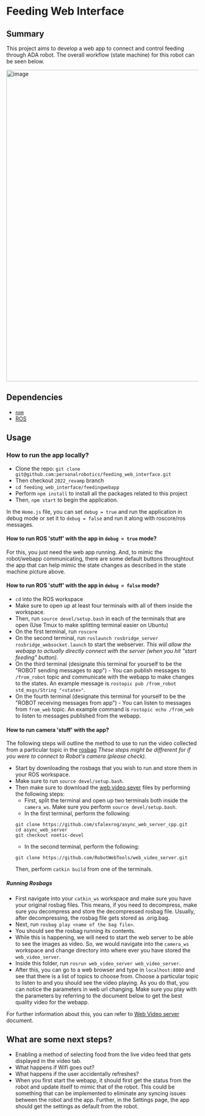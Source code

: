 # Feeding Web Interface
## Summary
This project aims to develop a web app to connect and control feeding through ADA robot. The overall workflow (state machine) for this robot can be seen below. 

<img width="817" alt="image" src="https://user-images.githubusercontent.com/26337328/189498586-0d5f48c0-2acd-422f-8235-1a3b5216c2e6.png">

## Dependencies
- [`npm`](https://docs.npmjs.com/downloading-and-installing-node-js-and-npm)
- [ROS](http://wiki.ros.org/noetic/Installation)

## Usage 
### How to run the app locally?
- Clone the repo: `git clone git@github.com:personalrobotics/feeding_web_interface.git`
- Then checkout `2022_revamp` branch
- `cd feeding_web_interface/feedingwebapp`
- Perform `npm install` to install all the packages related to this project
- Then, `npm start` to begin the application.

In the `Home.js` file, you can set `debug = true` and run the application in debug mode or set it to `debug = false` and run it along with roscore/ros messages. 

#### How to run ROS 'stuff' with the app in `debug = true` mode?
For this, you just need the web app running. And, to mimic the robot/webapp communicating, there are some default buttons throughtout the app that can help mimic the state changes as described in the state machine picture above. 

#### How to run ROS 'stuff' with the app in `debug = false` mode?
- `cd` into the ROS workspace
- Make sure to open up at least four terminals with all of them inside the workspace. 
- Then, run `source devel/setup.bash` in each of the terminals that are open (Use Tmux to make splitting terminal easier on Ubuntu)
- On the first terminal, run `roscore`
- On the second terminal, run `roslaunch rosbridge_server rosbridge_websocket.launch` to start the webserver. _This will allow the webapp to actually directly connect with the server (when you hit "start feeding" button)._
- On the third terminal (designate this terminal for yourself to be the "ROBOT sending messages to app") - You can publish messages to `/from_robot` topic and communicate with the webapp to make changes to the states. An example message is `rostopic pub /from_robot std_msgs/String "<state>"`. 
- On the fourth terminal (designate this terminal for yourself to be the "ROBOT receiving messages from app") - You can listen to messages from `from_web` topic. An example command is `rostopic echo /from_web` to listen to messages published from the webapp. 

#### How to run camera 'stuff' with the app?
The following steps will outline the method to use to run the video collected from a particular topic in the [rosbag](http://wiki.ros.org/rosbag) _These steps might be diffrerent for if you were to connect to Robot's camera (please check)._
- Start by downloading the rosbags that you wish to run and store them in your ROS workspace. 
- Make sure to run `source devel/setup.bash`. 
- Then make sure to download the [web video sever](http://wiki.ros.org/web_video_server) files by performing the following steps:
  - First, split the terminal and open up two terminals both inside the `camera_ws`. Make sure you perform `source devel/setup.bash`. 
  - In the first terminal, perform the following:  
  ```
  git clone https://github.com/sfalexrog/async_web_server_cpp.git
  cd async_web_server
  git checkout noetic-devel
  ```
  - In the second terminal, perform the following: 
  ```
  git clone https://github.com/RobotWebTools/web_video_server.git
  ```
  Then, perform `catkin build` from one of the terminals. 
  
##### Running Rosbags
- First navigate into your `catkin_ws` workspace and make sure you have your original rosbag files. This means, if you need to decompress, make sure you decompress and store the decompressed rosbag file. Usually, after decompressing, the rosbag file gets stored as <something>.orig.bag. 
- Next, run `rosbag play <name of the bag file>`. 
- You should see the rosbag running its contents. 
- While this is happening, we will need to start the web server to be able to see the images as video. So, we would navigate into the `camera_ws` workspace and change directory into where ever you have stored the `web_video_server`. 
- Inside this folder, run `rosrun web_video_server web_video_server`. 
- After this, you can go to a web browser and type in `localhost:8080` and see that there is a list of topics to choose from. Choose a particular topic to listen to and you should see the video playing. As you do that, you can notice the parameters in web url changing. Make sure you play with the parameters by referring to the document below to get the best quality video for the webapp. 

For further information about this, you can refer to [Web Video server](http://wiki.ros.org/web_video_server) document. 

## What are some next steps? 
- Enabling a method of selecting food from the live video feed that gets displayed in the video tab. 
- What happens if Wifi goes out? 
- What happens if the user accidentally refreshes?
- When you first start the webapp, it should first get the status from the robot and update itself to mimic that of the robot. This could be something that can be implemented to eliminate any syncing issues between the robot and the app. Further, in the Settings page, the app should get the settings as default from the robot. 
